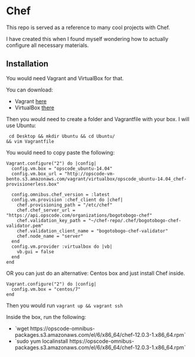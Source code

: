 # Chef

This repo is served as a reference to many cool projects with Chef.

I have created this when I found myself wondering how to actually configure all necessary materials.

## Installation

You would need Vagrant and VirtualBox for that. 

You can download:
  - Vagrant <a href="https://www.vagrantup.com/downloads.html">here</a>
  - VirtualBox <a href="https://www.virtualbox.org/wiki/Downloads">there</a>

Then you would need to create a folder and Vagrantfile with your box. I will use Ubuntu:

<code> cd Desktop && mkdir Ubuntu && cd Ubuntu/ && vim Vagrantfile </code>

You would need to copy paste the following:

```
Vagrant.configure("2") do |config|
  config.vm.box = "opscode_ubuntu-14.04"
  config.vm.box_url = "http://opscode-vm-bento.s3.amazonaws.com/vagrant/virtualbox/opscode_ubuntu-14.04_chef-provisionerless.box"

  config.omnibus.chef_version = :latest
  config.vm.provision :chef_client do |chef|
    chef.provisioning_path = "/etc/chef"
    chef.chef_server_url = "https://api.opscode.com/organizations/bogotobogo-chef"
    chef.validation_key_path = "~/chef-repo/.chef/bogotobogo-chef-validator.pem"
    chef.validation_client_name = "bogotobogo-chef-validator"
    chef.node_name = "server"
  end
  config.vm.provider :virtualbox do |vb|
    vb.gui = false
  end
end
```
OR you can just do an alternative: Centos box and just install Chef inside.

```
Vagrant.configure("2") do |config|
  config.vm.box = "centos/7"
end
```
Then you would run `vagrant up && vagrant ssh`

Inside the box, run the following:

<ul>
<li> `wget https://opscode-omnibus-packages.s3.amazonaws.com/el/6/x86_64/chef-12.0.3-1.x86_64.rpm` </li>
<li> `sudo yum localinstall https://opscode-omnibus-packages.s3.amazonaws.com/el/6/x86_64/chef-12.0.3-1.x86_64.rpm` </li>
</ul>

